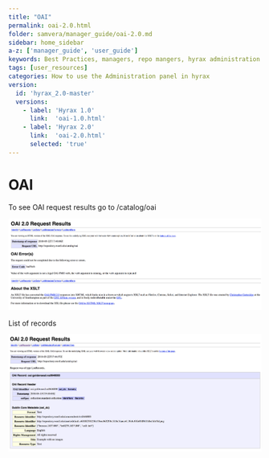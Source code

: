 ```yaml
---
title: "OAI"
permalink: oai-2.0.html
folder: samvera/manager_guide/oai-2.0.md
sidebar: home_sidebar
a-z: ['manager_guide', 'user_guide']
keywords: Best Practices, managers, repo mangers, hyrax administration
tags: [user_resources]
categories: How to use the Administration panel in hyrax
version:
  id: 'hyrax_2.0-master'
  versions:  
    - label: 'Hyrax 1.0'
      link:  'oai-1.0.html'
    - label: 'Hyrax 2.0'
      link:  'oai-2.0.html'
      selected: 'true'
---
```


# OAI

To see OAI request results go to /catalog/oai

![Add New Generic Work](images\screenshots\oai-1.png)

List of records

![Add New Generic Work](images\screenshots\oai-2.png)
